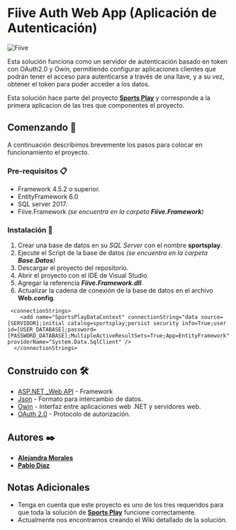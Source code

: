 ﻿# Fiive Auth Web App (Aplicación de Autenticación)
![Fiive](https://fiivestudio.com/wp-content/uploads/2020/06/Fiive-Open-Source_2.png)

Esta solución funciona como un servidor de autenticación basado en token con OAuth2.0 y Owin, permitiendo configurar aplicaciones clientes que podrán tener el acceso para autenticarse  a través de una llave, y a su vez, obtener el token para poder acceder a los datos. 

Esta solución hace parte del proyecto **[Sports Play]([https://fiivestudio.com/2020/06/09/conoce-sports-play/](https://fiivestudio.com/2020/06/09/conoce-sports-play/))** y corresponde a la primera aplicacion de las tres que componentes el proyecto. 

## Comenzando 🚀

A continuación describimos brevemente los pasos para colocar en funcionamiento el proyecto. 

### Pre-requisitos 📋

 - Framework 4.5.2 o superior. 
 - EntityFramework 	6.0
 - SQL server 2017.
 - Fiive.Framework *(se encuentra en la carpeta **Fiive.Framework**)*
   
### Instalación 🔧

 1. Crear una base de datos en su *SQL Server* con el nombre **sportsplay**.
 2. Ejecute el Script de la base de datos *(se encuentra en la carpeta **Base.Datos**)*
 3. Descargar el proyecto del repositorio.
 4. Abrir el proyecto con el IDE de Visual Studio. 
 5. Agregar la referencia ***Fiive.Framework.dll***.
 6. Actualizar la cadena de conexión de la base de datos en el archivo **Web.config**.

```
 <connectionStrings>
    <add name="SportsPlayDataContext" connectionString="data source=[SERVIDOR];initial catalog=sportsplay;persist security info=True;user id=[USER_DATABASE];password=[PASSWORD_DATABASE];MultipleActiveResultSets=True;App=EntityFramework" providerName="System.Data.SqlClient" />
  </connectionStrings>
```


## Construido con 🛠️

* [ASP.NET _Web API](https://dotnet.microsoft.com/apps/aspnet/apis) - Framework
* [Json](https://www.nuget.org/packages/Newtonsoft.Json/) - Formato para intercambio de datos.
* [Owin](http://owin.org/) - Interfaz entre aplicaciones web .NET y servidores web.
* [OAuth 2.0](https://oauth.net/2/) - Protocolo de autorización.

## Autores ✒️

* **[Alejandra Morales](https://fiivestudio.com/alejandra-morales)**
* **[Pablo Díaz](https://fiivestudio.com/pablo-diaz)**

## Notas Adicionales

* Tenga en cuenta que este proyecto es uno de los tres requeridos para que toda la solución de **[Sports Play]([https://fiivestudio.com/2020/06/09/conoce-sports-play/](https://fiivestudio.com/2020/06/09/conoce-sports-play/))** funcione correctamente. 
* Actualmente nos encontramos creando el Wiki detallado de la solución. 
